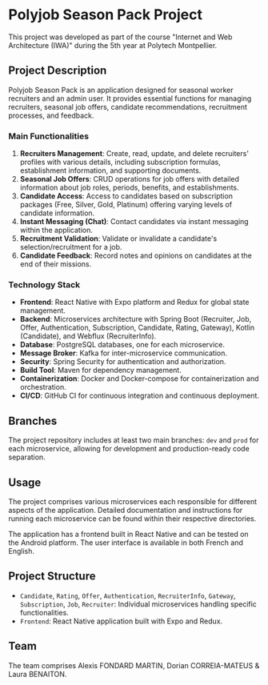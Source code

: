 # Polyjob Season Pack Project

This project was developed as part of the course "Internet and Web Architecture (IWA)" during the 5th year at Polytech Montpellier.
## Project Description

Polyjob Season Pack is an application designed for seasonal worker recruiters and an admin user. It provides essential functions for managing recruiters, seasonal job offers, candidate recommendations, recruitment processes, and feedback.

### Main Functionalities

1. **Recruiters Management**: Create, read, update, and delete recruiters' profiles with various details, including subscription formulas, establishment information, and supporting documents.
2. **Seasonal Job Offers**: CRUD operations for job offers with detailed information about job roles, periods, benefits, and establishments.
3. **Candidate Access**: Access to candidates based on subscription packages (Free, Silver, Gold, Platinum) offering varying levels of candidate information.
4. **Instant Messaging (Chat)**: Contact candidates via instant messaging within the application.
5. **Recruitment Validation**: Validate or invalidate a candidate's selection/recruitment for a job.
6. **Candidate Feedback**: Record notes and opinions on candidates at the end of their missions.

### Technology Stack

- **Frontend**: React Native with Expo platform and Redux for global state management.
- **Backend**: Microservices architecture with Spring Boot (Recruiter, Job, Offer, Authentication, Subscription, Candidate, Rating, Gateway), Kotlin (Candidate), and Webflux (RecruiterInfo).
- **Database**: PostgreSQL databases, one for each microservice.
- **Message Broker**: Kafka for inter-microservice communication.
- **Security**: Spring Security for authentication and authorization.
- **Build Tool**: Maven for dependency management.
- **Containerization**: Docker and Docker-compose for containerization and orchestration.
- **CI/CD**: GitHub CI for continuous integration and continuous deployment.

## Branches

The project repository includes at least two main branches: `dev` and `prod` for each microservice, allowing for development and production-ready code separation.

## Usage

The project comprises various microservices each responsible for different aspects of the application. Detailed documentation and instructions for running each microservice can be found within their respective directories.

The application has a frontend built in React Native and can be tested on the Android platform. The user interface is available in both French and English.

## Project Structure

- `Candidate`, `Rating`, `Offer`, `Authentication`, `RecruiterInfo`, `Gateway`, `Subscription`, `Job`, `Recruiter`: Individual microservices handling specific functionalities.
- `Frontend`: React Native application built with Expo and Redux.

## Team

The team comprises Alexis FONDARD MARTIN, Dorian CORREIA-MATEUS & Laura BENAITON.
